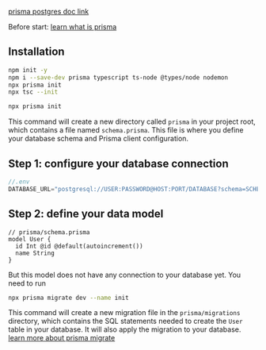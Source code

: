 <a href='https://www.prisma.io/docs/getting-started/setup-prisma/add-to-existing-project/relational-databases-typescript-postgresql'>prisma postgres doc link</a>

Before start: <a href='./docs//prisma.md'>learn what is prisma</a>
## Installation

```bash
npm init -y
npm i --save-dev prisma typescript ts-node @types/node nodemon
npx prisma init
npx tsc --init
```

```bash
npx prisma init
```
This command will create a new directory called `prisma` in your project root, which contains a file named `schema.prisma`. This file is where you define your database schema and Prisma client configuration.

## Step 1: configure your database connection

```js
//.env
DATABASE_URL="postgresql://USER:PASSWORD@HOST:PORT/DATABASE?schema=SCHEMA"
```

## Step 2: define your data model

```prisma
// prisma/schema.prisma
model User {
  id Int @id @default(autoincrement())
  name String
}
```

But this model does not have any connection to your database yet. You need to run 
```bash
npx prisma migrate dev --name init
```
This command will create a new migration file in the `prisma/migrations` directory, which contains the SQL statements needed to create the `User` table in your database. It will also apply the migration to your database.
<a href='./docs/prisma-migrate.md'>learn more about prisma migrate</a>